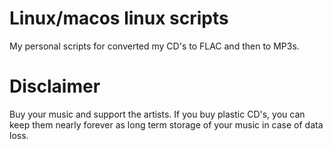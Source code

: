 # Linux/macos linux scripts

My personal scripts for converted my CD's to FLAC and then to MP3s.

# Disclaimer

Buy your music and support the artists.  If you buy plastic CD's, you can keep them nearly forever as long term storage of your music in case of data loss.



